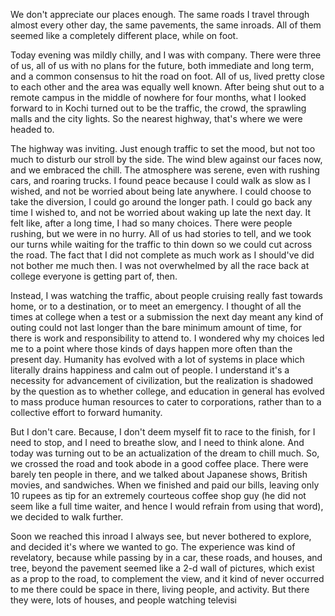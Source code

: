 We don't appreciate our places enough. The same roads I travel through almost every other day, the same pavements, the same inroads. All of them seemed like a completely different place, while on foot.

Today evening was mildly chilly, and I was with company. There were three of us, all of us with no plans for the future, both immediate and long term, and a common consensus to hit the road on foot. All of us, lived pretty close to each other and the area was equally well known. After being shut out to a remote campus in the middle of nowhere for four months, what I looked forward to in Kochi turned out to be the traffic, the crowd, the sprawling malls and the city lights. So the nearest highway, that's where we were headed to.

The highway was inviting. Just enough traffic to set the mood, but not too much to disturb our stroll by the side. The wind blew against our faces now, and we embraced the chill. The atmosphere was serene, even with rushing cars, and roaring trucks. I found peace because I could walk as slow as I wished, and not be worried about being late anywhere. I could choose to take the diversion, I could go around the longer path. I could go back any time I wished to, and not be worried about waking up late the next day. It felt like, after a long time, I had so many choices. There were people rushing, but we were in no hurry. All of us had stories to tell, and we took our turns while waiting for the traffic to thin down so we could cut across the road. The fact that I did not complete as much work as I should've did not bother me much then. I was not overwhelmed by all the race back at college everyone is getting part of, then. 

Instead, I was watching the traffic, about people cruising really fast towards home, or to a destination, or to meet an emergency. I thought of all the times at college when a test or a submission the next day meant any kind of outing could not last longer than the bare minimum amount of time, for there is work and responsibility to attend to. I wondered why my choices led me to a point where those kinds of days happen more often than the present day. Humanity has evolved with a lot of systems in place which literally drains happiness and calm out of people. I understand it's a necessity for advancement of civilization, but the realization is shadowed by the question as to whether college, and education in general has evolved to mass produce human resources to cater to corporations, rather than to a collective effort to forward humanity.

But I don't care. Because, I don't deem myself fit to race to the finish, for I need to stop, and I need to breathe slow, and I need to think alone. And today was turning out to be an actualization of the dream to chill much. So, we crossed the road and took abode in a good coffee place. There were barely ten people in there, and we talked about Japanese shows, British movies, and sandwiches. When we finished and paid our bills, leaving only 10 rupees as tip for an extremely courteous coffee shop guy (he did not seem like a full time waiter, and hence I would refrain from using that word), we decided to walk further. 

Soon we reached this inroad I always see, but never bothered to explore, and decided it's where we wanted to go. The experience was kind of revelatory, because while passing by in a car, these roads, and houses, and tree, beyond the pavement seemed like a 2-d wall of pictures, which exist as a prop to the road, to complement the view, and it kind of never occurred to me there could be space in there, living people, and activity. But there they were, lots of houses, and people watching televisi